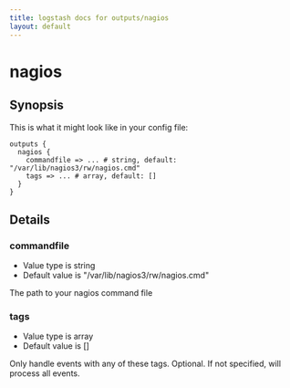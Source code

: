 ```yaml
---
title: logstash docs for outputs/nagios
layout: default
---
```

# nagios



## Synopsis

This is what it might look like in your config file:

    outputs {
      nagios {
        commandfile => ... # string, default: "/var/lib/nagios3/rw/nagios.cmd"
        tags => ... # array, default: []
      }
    }

## Details

### commandfile

* Value type is string
* Default value is "/var/lib/nagios3/rw/nagios.cmd"

The path to your nagios command file

### tags

* Value type is array
* Default value is []

Only handle events with any of these tags. Optional.
If not specified, will process all events.

